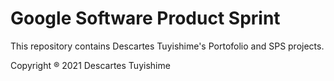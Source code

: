 # Google Software Product Sprint

This repository contains Descartes Tuyishime's Portofolio and SPS projects.


Copyright ® 2021 Descartes Tuyishime
